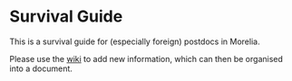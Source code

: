 # Survival Guide

This is a survival guide for (especially foreign) postdocs in Morelia.

Please use the [wiki](https://github.com/PostdocUNAMMorelia/SurvivalGuide/wiki) to add new information, which can then be organised into a document.
